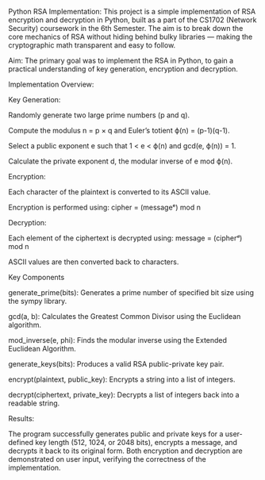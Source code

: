 Python RSA Implementation:
This project is a simple implementation of RSA encryption and decryption in Python, built as a part of the CS1702 (Network Security) coursework in the 6th Semester. The aim is to break down the core mechanics of RSA without hiding behind bulky libraries — making the cryptographic math transparent and easy to follow.

Aim:
The primary goal was to implement the RSA in Python, to gain a practical understanding of key generation, encryption and decryption.

Implementation Overview:

Key Generation:

Randomly generate two large prime numbers (p and q).

Compute the modulus n = p × q and Euler’s totient ϕ(n) = (p-1)(q-1).

Select a public exponent e such that 1 < e < ϕ(n) and gcd(e, ϕ(n)) = 1.

Calculate the private exponent d, the modular inverse of e mod ϕ(n).

Encryption:

Each character of the plaintext is converted to its ASCII value.

Encryption is performed using:
cipher = (messageᵉ) mod n

Decryption:

Each element of the ciphertext is decrypted using:
message = (cipherᵈ) mod n

ASCII values are then converted back to characters.

Key Components

generate_prime(bits): Generates a prime number of specified bit size using the sympy library.

gcd(a, b): Calculates the Greatest Common Divisor using the Euclidean algorithm.

mod_inverse(e, phi): Finds the modular inverse using the Extended Euclidean Algorithm.

generate_keys(bits): Produces a valid RSA public-private key pair.

encrypt(plaintext, public_key): Encrypts a string into a list of integers.

decrypt(ciphertext, private_key): Decrypts a list of integers back into a readable string.

Results:

The program successfully generates public and private keys for a user-defined key length (512, 1024, or 2048 bits), encrypts a message, and decrypts it back to its original form.
Both encryption and decryption are demonstrated on user input, verifying the correctness of the implementation.

